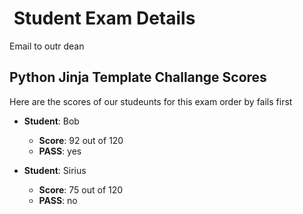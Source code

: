
#  Student Exam Details

Email to outr dean

## Python Jinja Template Challange Scores

Here are the scores of our studeunts for this exam order by fails first

* **Student**: Bob
  * **Score**: 92 out of 120
  * **PASS**: yes

* **Student**: Sirius
  * **Score**: 75 out of 120
  * **PASS**: no
